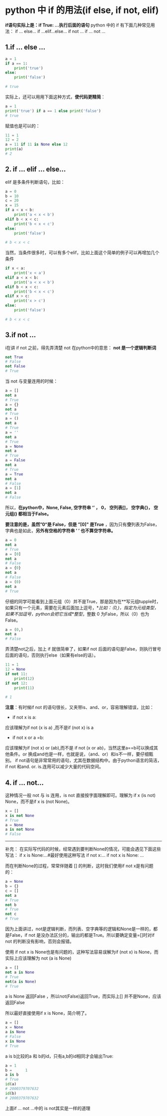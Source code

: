 # python 中 if 的用法(if else, if not, elif)

**if语句实际上是：if True: …执行后面的语句**
 python 中的 if 有下面几种常见用法：
 if … else…
 if …elif…else…
 if not …
 if … not …

## 1.if … else …

```python
a = 1
if a == 1:
    print('true')
else:
    print('false')
    
# true
```


 实际上，还可以用用下面这种方式，**使代码更精简**：

```python
a = 1
print('true') if a == 1 else print('false')
# true
```


 赋值也是可以的：

```python
11 = 1
12 = 2
a = 11 if 11 is None else 12
print(a)
# 2
```

 

## 2. if … elif … else…

elif 是多条件判断语句，比如：

```python
a = 0
b = 10
c = 20
x = 15
if a < x < b:
    print('a < x < b')
elif b < x < c:
    print('b < x < c')
else:
    print('false')
    
# b < x < c
```


 当然，当条件很多时，可以有多个elif，比如上面这个简单的例子可以再增加几个条件

```python
if x < a:
    print('x < a')
elif a < x < b:
    print('a < x < b')
elif b < x < c:
    print('b < x < c')
elif x > c:
    print('x > c')
else:
    print('false')
    
# b < x < c
```

 

## 3.if not …

i在讲 if not 之前，得先弄清楚 not 在python中的意思：
 **not 是一个逻辑判断词**

```python
not True
# False
not False
# True
```


 当 not 与变量连用的时候：

```python
a = []
not a
# True
a = {}
not a
# True
a = ()
not a
# True
a = ''
not a
# True
a = None
not a
# True
a = False
not a
# True
a = True
not a
# False
a = [1]
not a
# False
```


 所以，**在python中，None, False, 空字符串 ‘’ ， 0， 空列表[]， 空字典{}， 空元组() 都相当于False。**

**要注意的是，虽然”0“是 False，但是 ”[0]" 是True** ，因为只有**空**列表为False，字典也是如此，**另外有空格的字符串 ’ ’ 也不算空字符串。**

```python
a = 0
not a
# True
a = [0]
not a
# False
a = {0}
not a
# False
a = (0)
not a
# True
```


 仔细的同学可能看到上面元组（0）并不是True，那是因为在**写元组tupple时，如果只有一个元素，需要在元素后面加上逗号，\**比如：（0,)，指定为元组类型，如果不加逗号，python会把它当成\**整型**，整数 0 为False，所以（0）也为False。

```python
a = (0,)
not a
# False
```


 弄清楚not之后，加上 if 就很简单了，如果if not 后面的语句是False，则执行冒号后面的语句，否则执行else（如果有else的话）。

```python
11 = 1
12 = None
if not 11:
    print(12)
if not 12:
    print(11)
    
# 1
```


 **注意**：有时候if not 的语句很长，又夹带is、and、or，容易理解错误，比如：

- if not x is a:

应该理解为if not (x is a) ,而不是if (not x) is a

- if not x or a =b:

应该理解为if (not x) or (ab),而不是 if not (x or ab)，当然这里a==b可以换成其他条件。or 换成and也是一样，也就是说，（and、or）和is不一样，要仔细甄别。
 if not语句是非常常用的语句，尤其在数据结构中。由于python语言的简洁，if not 和and. or. is.连用可以减少大量的代码空间。

## 4. if … not…

这种情况一般 not 与 is 连用，is not 直接按字面理解即可。理解为 if x (is not) None，而不是if x is (not None)。

```python
x = []
x is not None
# True
a = None
a is not None
# False
```

 

------

补充：
 在实际写代码的时候，经常遇到要判断None的情况，可能会遇见下面这些写法：
 if x is None:…#最好使用这种写法
 if not x:…
 if not x is None: …

而在判断None的过程，常常伴随着 [] 的判断，这时我们使用if not x是有问题的：

```python
a = None
b = {}
c = []
not a
# True
not b
# True
not c
# True
```


 因为上面讲过，not是逻辑判断，而列表、空字典等的逻辑和None是一样的，都是False，if not 是没办法区分的，输出的都是True。所以要确定变量=[]时对if not 的判断没有影响，否则会报错。

使用 if not x is None也是有问题的，这种写法容易误解为if (not x) is None，而实际上应该理解为 not (a is None)

```python
a = []
not a is None
# True
not(a is None)
# True
```


 a is None 返回False ，所以not(False)返回True，而实际上[] 并不是None，应该返回False

所以最好直接使用if x is None，简介明了。

```python
a = []
x = None
a is None
# False
x is None
# True
```


 a is b比较的a 和 b的id，只有a,b的id相同才会输出True:

```python
a = 1
b =      1
a is b
# True
id(a)
# 2000379707632
id(b)
# 2000379707632
```


 上面if … not …中的 is not其实是一样的道理